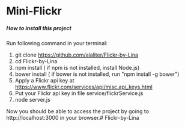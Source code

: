 # Mini-Flickr

##### How to install this project

Run following command in your terminal:

1. git clone https://github.com/alaliter/Flickr-by-Lina
2. cd Flickr-by-Lina
3. npm install ( if npm is not installed, install Node.js)
4. bower install ( if bower is not installed, run "npm install -g bower")
5. Apply a Flickr api key at https://www.flickr.com/services/api/misc.api_keys.html
6. Put your Flickr api key in file service/flickrService.js
7. node server.js

Now you should be able to access the project by going to http://localhost:3000 in your browser.# Flickr-by-Lina
